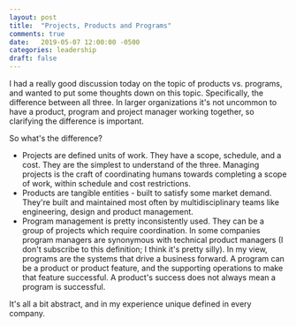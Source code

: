 ```yaml
---
layout: post
title:  "Projects, Products and Programs"
comments: true
date:   2019-05-07 12:00:00 -0500
categories: leadership
draft: false
---
```


I had a really good discussion today on the topic of products vs. programs, and wanted to put some thoughts down on this topic. Specifically, the difference between all three. In larger organizations it's not uncommon to have a product, program and project manager working together, so clarifying the difference is important.

So what's the difference?
* Projects are defined units of work. They have a scope, schedule, and a cost. They are the simplest to understand of the three. Managing projects is the craft of coordinating humans towards completing a scope of work, within schedule and cost restrictions. 
* Products are tangible entities - built to satisfy some market demand. They're built and maintained most often by multidisciplinary teams like engineering, design and product management. 
* Program management is pretty inconsistently used. They can be a group of projects which require coordination. In some companies program managers are synonymous with technical product managers (I don't subscribe to this definition; I think it's pretty silly). In my view, programs are the systems that drive a business forward. A program can be a product or product feature, and the supporting operations to make that feature successful. A product's success does not always mean a program is successful.

It's all a bit abstract, and in my experience unique defined in every company. 